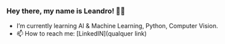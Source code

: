 ### Hey there, my name is Leandro! 👩‍💻
-  I’m currently learning AI & Machine Learning, Python, Computer Vision.
- 📫 How to reach me: [LinkedIN](qualquer link) 
